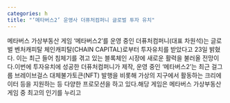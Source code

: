 ```yaml
---
categories: h
title: "‘메타버스2’ 운영사 더퓨처컴퍼니 글로벌 투자 유치"
---
```

메타버스 가상부동산 게임 ‘메타버스2’를 운영 중인 더퓨처컴퍼니(대표 차원석)는 글로벌 벤처캐피탈 체인캐피탈(CHAIN CAPITAL)로부터 투자유치를 받았다고 23일 밝혔다. 이는 최근 들어 침체기를 겪고 있는 블록체인 시장에 새로운 활력을 불러올 전망이다.이번에 투자유치에 성공한 더퓨처컴퍼니가 제작, 운영 중인 ‘메타버스2’는 최근 걸그룹 브레이브걸스 대체불가토큰(NFT) 발행을 비롯해 가상의 지구에서 활동하는 크리에이터 등을 지원하는 등 다양한 프로모션을 하고 있다.해당 게임은 메타버스 가상부동산 게임 중 최고의 인기를 누리고